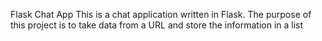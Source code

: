 Flask Chat App
This is a chat application written in Flask. The purpose of this project is to take data from a URL and store the information in a list
